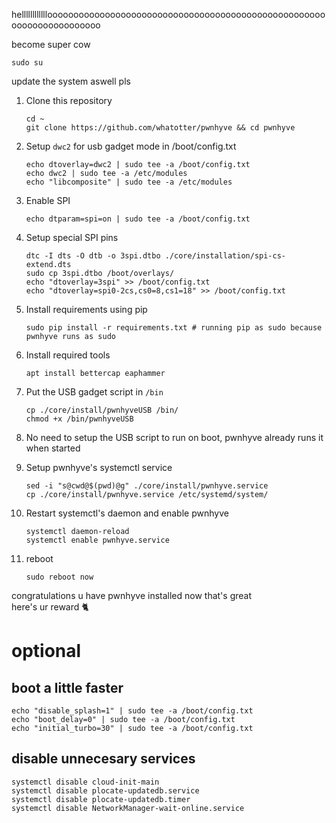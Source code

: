 helllllllllllloooooooooooooooooooooooooooooooooooooooooooooooooooooooooooooooooooooo

become super cow
```
sudo su
```
update the system aswell pls


1. Clone this repository
    ```
    cd ~
    git clone https://github.com/whatotter/pwnhyve && cd pwnhyve
    ```

2. Setup `dwc2` for usb gadget mode in /boot/config.txt
    ```
    echo dtoverlay=dwc2 | sudo tee -a /boot/config.txt
    echo dwc2 | sudo tee -a /etc/modules
    echo "libcomposite" | sudo tee -a /etc/modules
    ```

3. Enable SPI
    ```
    echo dtparam=spi=on | sudo tee -a /boot/config.txt
    ```

4. Setup special SPI pins
    ```
    dtc -I dts -O dtb -o 3spi.dtbo ./core/installation/spi-cs-extend.dts
    sudo cp 3spi.dtbo /boot/overlays/
    echo "dtoverlay=3spi" >> /boot/config.txt
    echo "dtoverlay=spi0-2cs,cs0=8,cs1=18" >> /boot/config.txt
    ```

5. Install requirements using pip
    ```
    sudo pip install -r requirements.txt # running pip as sudo because pwnhyve runs as sudo
    ```

6. Install required tools
    ```
    apt install bettercap eaphammer
    ```

7. Put the USB gadget script in `/bin`
    ```
    cp ./core/install/pwnhyveUSB /bin/ 
    chmod +x /bin/pwnhyveUSB
    ```

8. No need to setup the USB script to run on boot, pwnhyve already runs it when started

9. Setup pwnhyve's systemctl service
    ```
    sed -i "s@cwd@$(pwd)@g" ./core/install/pwnhyve.service
    cp ./core/install/pwnhyve.service /etc/systemd/system/
    ```

10. Restart systemctl's daemon and enable pwnhyve
    ```
    systemctl daemon-reload
    systemctl enable pwnhyve.service
    ```

11. reboot
    ```
    sudo reboot now
    ```

congratulations u have pwnhyve installed now that's great  
here's ur reward 🐈

# optional

## boot a little faster
```
echo "disable_splash=1" | sudo tee -a /boot/config.txt
echo "boot_delay=0" | sudo tee -a /boot/config.txt
echo "initial_turbo=30" | sudo tee -a /boot/config.txt
```

## disable unnecesary services
```
systemctl disable cloud-init-main
systemctl disable plocate-updatedb.service
systemctl disable plocate-updatedb.timer
systemctl disable NetworkManager-wait-online.service
```